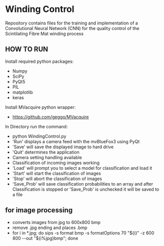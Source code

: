 # Winding Control

Repository contains files for the training and implementation of a Convolutional
Neural Network (CNN) for the quality control of the Scintilating Fibre Mat 
winding process

## HOW TO RUN
Install required python packages:  
* Numpy
* SciPy
* PyQt5
* PIL
* matplotlib
* keras

Install MVacquire python wrapper:  
* https://github.com/geggo/MVacquire

In Directory run the command:  
* python WindingControl.py
* 'Run' displays a camera feed with the mvBlueFox3 using PyQt         
* 'Save' will save the displayed image to hard drive        
* 'Quit' determines the application
* Camera setting handling available
* Classification of incoming images working
* 'Load' will prompt you to select a model for classification and load it
* 'Start' will start the classification of images
* 'Stop' will abort the classification of images
* 'Save_Prob' will save classification probabilities to an array and after Classification is stopped or 'Save_Prob' is unchecked it will be saved to a file


## for image processing
* converts images from jpg to 600x800 bmp
* remove .jpg ending and places .bmp
* for i in *.jpg; do sips -s format bmp -s formatOptions 70 "${i}" -z 600 800 --out "${i%jpg}bmp"; done